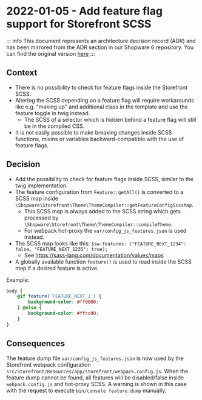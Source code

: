 # 2022-01-05 - Add feature flag support for Storefront SCSS

::: info
This document represents an architecture decision record (ADR) and has been mirrored from the ADR section in our Shopware 6 repository.
You can find the original version [here](https://github.com/shopware/platform/blob/trunk/adr/storefront/2022-01-05-add-feature-flag-support-for-storefront-scss)
:::

## Context

* There is no possibility to check for feature flags inside the Storefront SCSS.
* Altering the SCSS depending on a feature flag will require workarounds like e.g. "making up" and additional class in the template and use the feature toggle in twig instead.
  * The SCSS of a selector which is hidden behind a feature flag will still be in the compiled CSS.
* It is not easily possible to make breaking changes inside SCSS functions, mixins or variables backward-compatible with the use of feature flags.

## Decision

* Add the possibility to check for feature flags inside SCSS, similar to the twig implementation.
* The feature configuration from `Feature::getAll()` is converted to a SCSS map inside `\Shopware\Storefront\Theme\ThemeCompiler::getFeatureConfigScssMap`.
  * This SCSS map is always added to the SCSS string which gets processed by `\Shopware\Storefront\Theme\ThemeCompiler::compileTheme`.
  * For webpack hot-proxy the `var/config_js_features.json` is used instead.
* The SCSS map looks like this: `$sw-features: ("FEATURE_NEXT_1234": false, "FEATURE_NEXT_1235": true);`
  * See https://sass-lang.com/documentation/values/maps
* A globally available function `feature()` is used to read inside the SCSS map if a desired feature is active.

Example:

```scss
body {
    @if feature('FEATURE_NEXT_1') {
        background-color: #ff0000;
    } @else {
        background-color: #ffcc00;
    }
}
```

## Consequences

The feature dump file `var/config_js_features.json` is now used by the Storefront webpack configuration `src/Storefront/Resources/app/storefront/webpack.config.js`.
When the feature dump cannot be found, all features will be disabled/false inside `webpack.config.js` and hot-proxy SCSS. 
A warning is shown in this case with the request to execute `bin/console feature:dump` manually.

